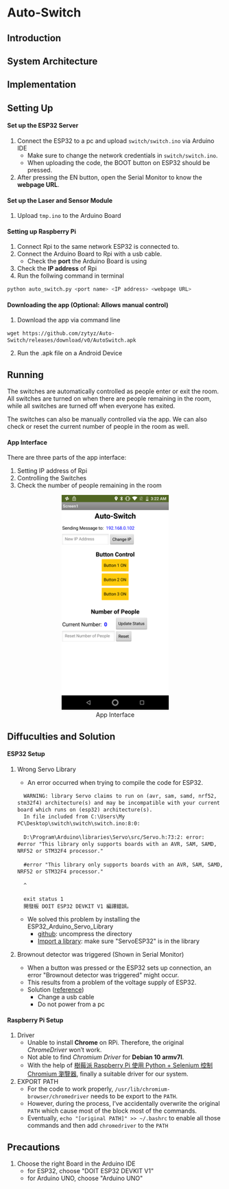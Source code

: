 # Auto-Switch

## Introduction


## System Architecture


## Implementation

## Setting Up 
#### Set up the ESP32 Server
1. Connect the ESP32 to a pc and upload ```switch/switch.ino``` via Arduino IDE
   * Make sure to change the network credentials in ```switch/switch.ino```.
   * When uploading the code, the BOOT button on ESP32 should be pressed.
2. After pressing the EN button, open the Serial Monitor to know the **webpage URL**.

#### Set up the Laser and Sensor Module
1. Upload ```tmp.ino``` to the Arduino Board

#### Setting up Raspberry Pi
1. Connect Rpi to the same network ESP32 is connected to.
2. Connect the Arduino Board to Rpi with a usb cable.
   * Check the **port** the Arduino Board is using
3. Check the **IP address** of Rpi
4. Run the follwing command in terminal
```python
python auto_switch.py <port name> <IP address> <webpage URL>
```

#### Downloading the app (Optional: Allows manual control)
1. Download the app via command line
```
wget https://github.com/zytyz/Auto-Switch/releases/download/v0/AutoSwitch.apk
```
2. Run the .apk file on a Android Device

## Running
The switches are automatically controlled as people enter or exit the room. All switches are turned on when there are people remaining in the room, while all switches are turned off when everyone has exited.

The switches can also be manually controlled via the app. We can also check or reset the current number of people in the room as well.
#### App Interface
There are three parts of the app interface:
1. Setting IP address of Rpi
2. Controlling the Switches
3. Check the number of people remaining in the room
<p align="center">
   <img src="./images/app_screen.png" alt="image" width="250"/>
   </br>
   App Interface
</p>


## Diffuculties and Solution
#### ESP32 Setup

1. Wrong Servo Library
   - An error occurred when trying to compile the code for ESP32.
    ```
      WARNING: library Servo claims to run on (avr, sam, samd, nrf52, stm32f4) architecture(s) and may be incompatible with your current board which runs on (esp32) architecture(s).
      In file included from C:\Users\My PC\Desktop\switch\switch\switch.ino:8:0:

      D:\Program\Arduino\libraries\Servo\src/Servo.h:73:2: error: #error "This library only supports boards with an AVR, SAM, SAMD, NRF52 or STM32F4 processor."

      #error "This library only supports boards with an AVR, SAM, SAMD, NRF52 or STM32F4 processor."

      ^

      exit status 1
      開發板 DOIT ESP32 DEVKIT V1 編譯錯誤。
    ```
   - We solved this problem by installing the ESP32_Arduino_Servo_Library
      - [github](https://github.com/RoboticsBrno/ServoESP32): uncompress the directory
      - [Import a library](https://www.arduino.cc/en/guide/libraries): make sure "ServoESP32" is in the library

2. Brownout detector was triggered (Shown in Serial Monitor)
   * When a button was pressed or the ESP32 sets up connection, an error "Brownout detector was triggered" might occur.
   * This results from a problem of the voltage supply of ESP32.
   * Solution ([reference](https://www.reddit.com/r/esp32/comments/brt87e/brownout_detector_was_triggered_when_activating/))
      * Change a usb cable
      * Do not power from a pc

#### Raspberry Pi Setup
1. Driver
   - Unable to install **Chrome** on RPi. Therefore, the original *ChromeDriver* won’t work.
   - Not able to find *Chromium Driver* for **Debian 10 armv7l**.
   - With the help of [樹莓派 Raspberry Pi 使用 Python + Selenium 控制 Chromium 瀏覽器](https://blog.gtwang.org/iot/raspberry-pi/raspberry-pi-install-chromium-chrome-driver/), finally a suitable driver for our system.
2. EXPORT PATH
   - For the code to work properly, `/usr/lib/chromium-browser/chromedriver` needs to be export to the `PATH`.
   - However, during the process, I’ve accidentally overwrite the original `PATH` which cause most of the block most of the commands.
   - Eventually, `echo "[original PATH]" >> ~/.bashrc` to enable all those commands and then add `chromedriver` to the `PATH`

## Precautions
1. Choose the right Board in the Arduino IDE
   * for ESP32, choose "DOIT ESP32 DEVKIT V1"
   * for Arduino UNO, choose "Arduino UNO"